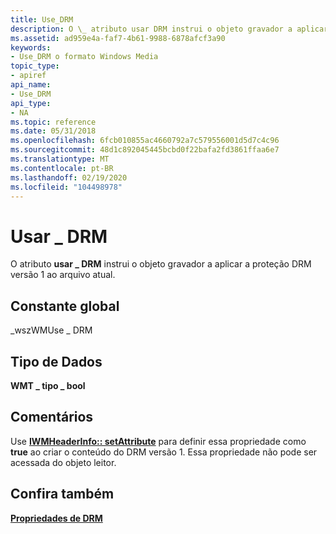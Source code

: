 ```yaml
---
title: Use_DRM
description: O \_ atributo usar DRM instrui o objeto gravador a aplicar a proteção DRM versão 1 ao arquivo atual.
ms.assetid: ad959e4a-faf7-4b61-9988-6878afcf3a90
keywords:
- Use_DRM o formato Windows Media
topic_type:
- apiref
api_name:
- Use_DRM
api_type:
- NA
ms.topic: reference
ms.date: 05/31/2018
ms.openlocfilehash: 6fcb010855ac4660792a7c579556001d5d7c4c96
ms.sourcegitcommit: 48d1c892045445bcbd0f22bafa2fd3861ffaa6e7
ms.translationtype: MT
ms.contentlocale: pt-BR
ms.lasthandoff: 02/19/2020
ms.locfileid: "104498978"
---
```

# <a name="use_drm"></a>Usar \_ DRM

O atributo **usar \_ DRM** instrui o objeto gravador a aplicar a proteção DRM versão 1 ao arquivo atual.

## <a name="global-constant"></a>Constante global

\_wszWMUse \_ DRM

## <a name="data-type"></a>Tipo de Dados

**WMT \_ tipo \_ bool**

## <a name="remarks"></a>Comentários

Use [**IWMHeaderInfo:: setAttribute**](/previous-versions/windows/desktop/api/Wmsdkidl/nf-wmsdkidl-iwmheaderinfo-setattribute) para definir essa propriedade como **true** ao criar o conteúdo do DRM versão 1. Essa propriedade não pode ser acessada do objeto leitor.

## <a name="see-also"></a>Confira também

<dl> <dt>

[**Propriedades de DRM**](drm-properties.md)
</dt> </dl>

 

 




